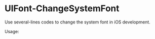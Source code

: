 # UIFont-ChangeSystemFont
Use several-lines codes to change the system font in iOS development.


Usage:
